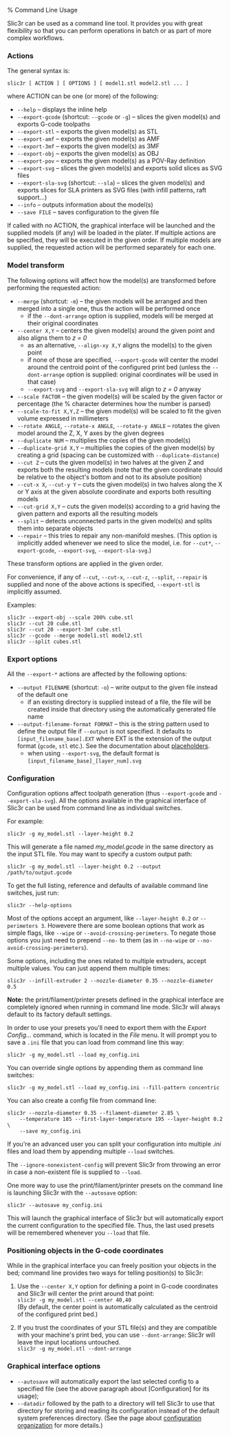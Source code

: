 % Command Line Usage

Slic3r can be used as a command line tool. It provides you with great flexibility
so that you can perform operations in batch or as part of more complex workflows.

### Actions

The general syntax is:

    slic3r [ ACTION ] [ OPTIONS ] [ model1.stl model2.stl ... ]

where ACTION can be one (or more) of the following:

* `--help` &ndash; displays the inline help
* `--export-gcode` (shortcut: `--gcode` or `-g`) &ndash; slices the given
  model(s) and exports G-code toolpaths
* `--export-stl` &ndash; exports the given model(s) as STL
* `--export-amf` &ndash; exports the given model(s) as AMF
* `--export-3mf` &ndash; exports the given model(s) as 3MF
* `--export-obj` &ndash; exports the given model(s) as OBJ
* `--export-pov` &ndash; exports the given model(s) as a POV-Ray definition
* `--export-svg` &ndash; slices the given model(s) and exports solid slices as
  SVG files
* `--export-sla-svg` (shortcut: `--sla`) &ndash; slices the given model(s) and
  exports slices for SLA printers as SVG files (with infill patterns, raft
  support...)
* `--info` &ndash; outputs information about the model(s)
* `--save FILE` &ndash; saves configuration to the given file

If called with no ACTION, the graphical interface will be launched and the
supplied models (if any) will be loaded in the plater. If multiple actions are
be specified, they will be executed in the given order. If multiple models are
supplied, the requested action will be performed separately for each one.

### Model transform

The following options will affect how the model(s) are transformed before
performing the requested action:

* `--merge` (shortcut: `-m`) &ndash; the given models will be arranged and then
  merged into a single one, thus the action will be performed once
    * if the `--dont-arrange` option is supplied, models will be merged at their
      original coordinates
* `--center X,Y` &ndash; centers the given model(s) around the given point and
  also aligns them to *z = 0*
    * as an alternative, `--align-xy X,Y` aligns the model(s) to the given point
    * if none of those are specified, `--export-gcode` will center the model
      around the centroid point of the configured print bed (unless the
      `--dont-arrange` option is supplied: original coordinates will be used in
      that case)
    * `--export-svg` and `--export-sla-svg` will align to *z = 0* anyway
* `--scale FACTOR` &ndash; the given model(s) will be scaled by the given factor
  or percentage (the % character determines how the number is parsed)
* `--scale-to-fit X,Y,Z` &ndash; the given model(s) will be scaled to fit the
  given volume expressed in millimeters
* `--rotate ANGLE`, `--rotate-x ANGLE`, `--rotate-y ANGLE` &ndash; rotates the
  given model around the Z, X, Y axes by the given degrees
* `--duplicate NUM` &ndash; multiplies the copies of the given model(s)
* `--duplicate-grid X,Y` &ndash; multiplies the copies of the given model(s) by
  creating a grid (spacing can be customized with `--duplicate-distance`)
* `--cut Z` &ndash; cuts the given model(s) in two halves at the given Z and
  exports both the resulting models (note that the given coordinate should be
  relative to the object's bottom and not to its absolute position)
* `--cut-x X`, `--cut-y Y` &ndash; cuts the given model(s) in two halves along
  the X or Y axis at the given absolute coordinate and exports both resulting
  models
* `--cut-grid X,Y` &ndash; cuts the given model(s) according to a grid having
  the given pattern and exports all the resulting models
* `--split` &ndash; detects unconnected parts in the given model(s) and splits
  them into separate objects
* `--repair` &ndash; this tries to repair any non-manifold meshes. (This option
  is implicitly added whenever we need to slice the model, i.e. for `--cut*`,
  `--export-gcode`, `--export-svg`, `--export-sla-svg`.)

These transform options are applied in the given order.

For convenience, if any of `--cut`, `--cut-x`, `--cut-z`, `--split`, `--repair`
is supplied and none of the above actions is specified, `--export-stl` is
implicitly assumed.

Examples:

```
slic3r --export-obj --scale 200% cube.stl
slic3r --cut 20 cube.stl
slic3r --cut 20 --export-3mf cube.stl
slic3r --gcode --merge model1.stl model2.stl
slic3r --split cubes.stl
```

### Export options

All the `--export-*` actions are affected by the following options:

* `--output FILENAME` (shortcut: `-o`) &ndash; write output to the given file
  instead of the default one
    * if an existing directory is supplied instead of a file, the file will be
      created inside that directory using the automatically generated file name
* `--output-filename-format FORMAT` &ndash; this is the string pattern used to
  define the output file if `--output` is not specified. It defaults to
  `[input_filename_base].EXT` where EXT is the extension of the output format
  (`gcode`, `stl` etc.). See the documentation about
  [placeholders](/advanced/placeholder-parser).
    * when using `--export-svg`, the default format is
      `[input_filename_base]_[layer_num].svg`

### Configuration

Configuration options affect toolpath generation (thus `--export-gcode` and
`--export-sla-svg`). All the options available in the graphical interface of
Slic3r can be used from command line as individual switches.

For example:

```
slic3r -g my_model.stl --layer-height 0.2
```

This will generate a file named *my_model.gcode* in the same directory as
the input STL file. You may want to specify a custom output path:

```
slic3r -g my_model.stl --layer-height 0.2 --output /path/to/output.gcode
```

To get the full listing, reference and defaults of available command line
switches, just run:

```
slic3r --help-options
```

Most of the options accept an argument, like `--layer-height 0.2` or
`--perimeters 3`. Howevere there are some boolean options that work as
simple flags, like `--wipe` or `--avoid-crossing-perimeters`. To negate
those options you just need to prepend `--no-` to them (as in `--no-wipe`
or `--no-avoid-crossing-perimeters`).

Some options, including the ones related to multiple extruders, accept
multiple values. You can just append them multiple times:

```
slic3r --infill-extruder 2 --nozzle-diameter 0.35 --nozzle-diameter 0.5
```

**Note:** the print/filament/printer presets defined in the graphical interface
are completely ignored when running in command line mode. Slic3r will always
default to its factory default settings.

In order to use your presets you'll need to export them with the *Export Config...*
command, which is located in the *File* menu. It will prompt you to save a
`.ini` file that you can load from command line this way:

```
slic3r -g my_model.stl --load my_config.ini
```

You can override single options by appending them as command line switches:

```
slic3r -g my_model.stl --load my_config.ini --fill-pattern concentric
```

You can also create a config file from command line:

```
slic3r --nozzle-diameter 0.35 --filament-diameter 2.85 \
    --temperature 185 --first-layer-temperature 195 --layer-height 0.2 \
    --save my_config.ini
```

If you're an advanced user you can split your configuration into multiple
*.ini* files and load them by appending multiple `--load` switches.

The `--ignore-nonexistent-config` will prevent Slic3r from throwing an error in
case a non-existent file is supplied to `--load`.

One more way to use the print/filament/printer presets on the command line is
launching Slic3r with the `--autosave` option:

```
slic3r --autosave my_config.ini
```

This will launch the graphical interface of Slic3r but will
automatically export the current configuration to the specified file. Thus,
the last used presets will be remembered whenever you `--load` that file.

### Positioning objects in the G-code coordinates

While in the graphical interface you can freely position your objects in the
bed; command line provides two ways for telling position(s) to Slic3r:

1. Use the `--center X,Y` option for defining a point in G-code coordinates and
   Slic3r will center the print around that point:  
   `slic3r -g my_model.stl --center 40,40`  
   (By default, the center point is automatically calculated as the centroid of
   the configured print bed.)

2. If you trust the coordinates of your STL file(s) and they are compatible with
   your machine's print bed, you can use `--dont-arrange`: Slic3r will leave the
   input locations untouched.  
   `slic3r -g my_model.stl --dont-arrange`

### Graphical interface options

* `--autosave` will automatically export the last selected config to a specified
   file (see the above paragraph about [Configuration] for its usage);
* `--datadir` followed by the path to a directory will tell Slic3r to use that
  directory for storing and reading its configuration instead of the default
  system preferences directory. (See the page about
  [configuration organization](/configuration-organization/configuration-organization)
  for more details.)
